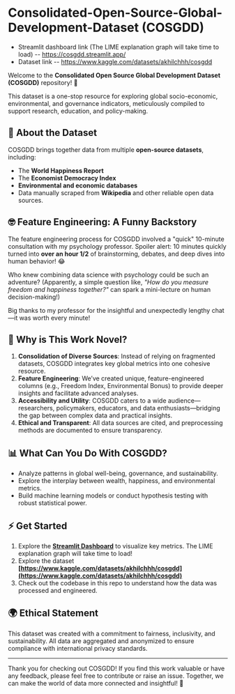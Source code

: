 # Consolidated-Open-Source-Global-Development-Dataset (COSGDD)

- Streamlit dashboard link (The LIME explanation graph will take time to load) -- https://cosgdd.streamlit.app/
- Dataset link -- https://www.kaggle.com/datasets/akhilchhh/cosgdd

Welcome to the **Consolidated Open Source Global Development Dataset (COSGDD)** repository! 🎉

This dataset is a one-stop resource for exploring global socio-economic, environmental, and governance indicators, meticulously compiled to support research, education, and policy-making.

## 📄 About the Dataset
COSGDD brings together data from multiple **open-source datasets**, including:
- The **World Happiness Report**
- The **Economist Democracy Index**
- **Environmental and economic databases**
- Data manually scraped from **Wikipedia** and other reliable open data sources.

## 🤓 Feature Engineering: A Funny Backstory

The feature engineering process for COSGDD involved a "quick" 10-minute consultation with my psychology professor. Spoiler alert: 10 minutes quickly turned into **over an hour 1/2** of brainstorming, debates, and deep dives into human behavior! 😂 

Who knew combining data science with psychology could be such an adventure? (Apparently, a simple question like, *"How do you measure freedom and happiness together?"* can spark a mini-lecture on human decision-making!)

Big thanks to my professor for the insightful and unexpectedly lengthy chat—it was worth every minute!

## 🚀 Why is This Work Novel?
1. **Consolidation of Diverse Sources**: Instead of relying on fragmented datasets, COSGDD integrates key global metrics into one cohesive resource.
2. **Feature Engineering**: We’ve created unique, feature-engineered columns (e.g., Freedom Index, Environmental Bonus) to provide deeper insights and facilitate advanced analyses.
3. **Accessibility and Utility**: COSGDD caters to a wide audience—researchers, policymakers, educators, and data enthusiasts—bridging the gap between complex data and practical insights.
4. **Ethical and Transparent**: All data sources are cited, and preprocessing methods are documented to ensure transparency.

## 📊 What Can You Do With COSGDD?
- Analyze patterns in global well-being, governance, and sustainability.
- Explore the interplay between wealth, happiness, and environmental metrics.
- Build machine learning models or conduct hypothesis testing with robust statistical power.

## ⚡️ Get Started
1. Explore the **[Streamlit Dashboard](https://cosgdd.streamlit.app/)** to visualize key metrics. The LIME explanation graph will take time to load!
2. Explore the dataset **[https://www.kaggle.com/datasets/akhilchhh/cosgdd](https://www.kaggle.com/datasets/akhilchhh/cosgdd)**
4. Check out the codebase in this repo to understand how the data was processed and engineered.

## 🌍 Ethical Statement
This dataset was created with a commitment to fairness, inclusivity, and sustainability. All data are aggregated and anonymized to ensure compliance with international privacy standards.

---

Thank you for checking out COSGDD! If you find this work valuable or have any feedback, please feel free to contribute or raise an issue. Together, we can make the world of data more connected and insightful! 🌟
